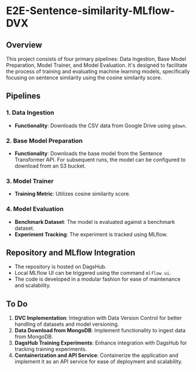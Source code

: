 # E2E-Sentence-similarity-MLflow-DVX

## Overview

This project consists of four primary pipelines: Data Ingestion, Base Model Preparation, Model Trainer, and Model Evaluation. It's designed to facilitate the process of training and evaluating machine learning models, specifically focusing on sentence similarity using the cosine similarity score.

## Pipelines

### 1. Data Ingestion
- **Functionality**: Downloads the CSV data from Google Drive using `gdown`.

### 2. Base Model Preparation
- **Functionality**: Downloads the base model from the Sentence Transformer API. For subsequent runs, the model can be configured to download from an S3 bucket.

### 3. Model Trainer
- **Training Metric**: Utilizes cosine similarity score.

### 4. Model Evaluation
- **Benchmark Dataset**: The model is evaluated against a benchmark dataset.
- **Experiment Tracking**: The experiment is tracked using MLflow.

## Repository and MLflow Integration

- The repository is hosted on DagsHub.
- Local MLflow UI can be triggered using the command `mlflow ui`.
- The code is developed in a modular fashion for ease of maintenance and scalability.

## To Do

1. **DVC Implementation**: Integration with Data Version Control for better handling of datasets and model versioning.
2. **Data Download from MongoDB**: Implement functionality to ingest data from MongoDB.
3. **DagsHub Training Experiments**: Enhance integration with DagsHub for tracking training experiments.
4. **Containerization and API Service**: Containerize the application and implement it as an API service for ease of deployment and scalability.

